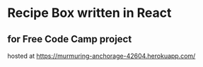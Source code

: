 # Recipe Box written in React
## for Free Code Camp project
hosted at https://murmuring-anchorage-42604.herokuapp.com/
